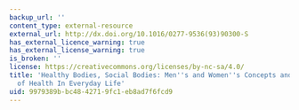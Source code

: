 ```yaml
---
backup_url: ''
content_type: external-resource
external_url: http://dx.doi.org/10.1016/0277-9536(93)90300-S
has_external_licence_warning: true
has_external_license_warning: true
is_broken: ''
license: https://creativecommons.org/licenses/by-nc-sa/4.0/
title: 'Healthy Bodies, Social Bodies: Men''s and Women''s Concepts and Practices
  of Health In Everyday Life'
uid: 9979389b-bc48-4271-9fc1-eb8ad7f6fcd9
---
```

